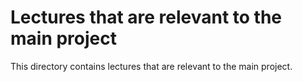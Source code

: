 # Lectures that are relevant to the main project

This directory contains lectures that are relevant to the main project.
